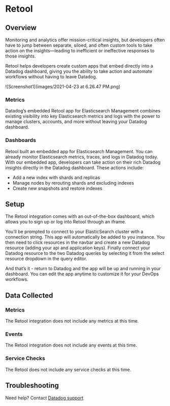 # Retool

## Overview
Monitoring and analytics offer mission-critical insights, but developers often have to jump between separate, siloed, and often custom tools to take action on the insights—leading to inefficient or ineffective responses to those insights. 

Retool helps developers create custom apps that embed directly into a Datadog dashboard, giving you the ability to take action and automate workflows without having to leave Datadog. 

![Screenshot1](images/2021-04-23 at 6.26.47 PM.png)

### Metrics
Datadog’s embedded Retool app for Elasticsearch Management combines existing visibility into key Elasticsearch metrics and logs with the power to manage clusters, accounts, and more without leaving your Datadog dashboard.

### Dashboards
Retool built an embedded app for Elasticsearch Management. You can already monitor Elasticsearch metrics, traces, and logs in Datadog today. With our embedded app, developers can take action on their rich Datadog insights directly in the Datadog dashboard. These actions include:

- Add a new index with shards and replicas
- Manage nodes by rerouting shards and excluding indexes
- Create new snapshots and restore indexes

## Setup
The Retool integration comes with an out-of-the-box dashboard, which allows you to sign up or log into Retool through an iframe.

You’ll be prompted to connect to your ElasticSearch cluster with a connection string. This app will automatically be added to you instance. You then need to click resources in the navbar and create a new Datadog resource (adding your api and application keys). Finally connect your Datadog resource to the two Datadog queries by selecting it from the select resource dropdown in the query editor. 

And that’s it - return to Datadog and the app will be up and running in your dashboard. You can edit the app anytime to customize it for your DevOps workflows.

## Data Collected

### Metrics
The Retool integration does not include any metrics at this time.

### Events
The Retool integration does not include any events at this time.

### Service Checks
The Retool does not include any service checks at this time.

## Troubleshooting
Need help? Contact [Datadog support](https://docs.datadoghq.com/help/)
